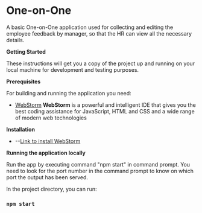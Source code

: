 #
# One-on-One

A basic One-on-One application used for collecting and editing the employee feedback by manager, so that the HR can view all the necessary details.

**Getting Started**

These instructions will get you a copy of the project up and running on your local machine for development and testing purposes.

**Prerequisites**

For building and running the application you need:

- [WebStorm](https://www.jetbrains.com/webstorm/) **WebStorm** is a powerful and intelligent IDE that gives you the best coding assistance for JavaScript, HTML and CSS and a wide range of modern web technologies

**Installation**

- --[Link to install  WebStorm](https://www.jetbrains.com/webstorm/download/#section=linux)

**Running the application locally**

Run the app by executing command &quot;npm start&quot; in command prompt. You need to look for the port number in the command prompt to know on which port the output has been served.

In the project directory, you can run:

### `npm start`
